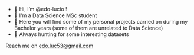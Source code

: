 - 👋 Hi, I’m @edo-lucio !
- 💞️ I'm a Data Science MSc student
- 🌱 Here you will find some of my personal projects carried on during my Bachelor years (some of them are unrelated to Data Science)
- 👀 Always hunting for some interesting datasets

Reach me on edo.luc53@gmail.com


